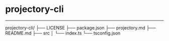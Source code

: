 # projectory-cli

---

projectory-cli/
├── LICENSE
├── package.json
├── projectory.md
├── README.md
├── src
│   └── index.ts
└── tsconfig.json
